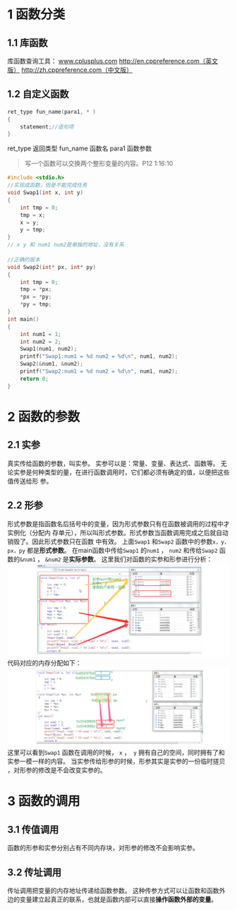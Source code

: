 
# 1 函数分类
## 1.1 库函数
库函数查询工具：
www.cplusplus.com
http://en.cppreference.com（英文版）
http://zh.cppreference.com（中文版）

## 1.2 自定义函数
```c
ret_type fun_name(para1, * )
{
	statement;//语句项
}
```
ret_type 返回类型
fun_name 函数名
para1 函数参数

>写一个函数可以交换两个整形变量的内容。P12 1:16:10

```c
#include <stdio.h>
//实现成函数，但是不能完成任务
void Swap1(int x, int y)
{
	int tmp = 0;
	tmp = x;
	x = y;
	y = tmp;
}
// x y 和 num1 num2是单独的地址，没有关系

//正确的版本
void Swap2(int* px, int* py)
{
	int tmp = 0;
	tmp = *px;
	*px = *py;
	*py = tmp;
}
int main()
{
	int num1 = 1;
	int num2 = 2;
	Swap1(num1, num2);
	printf("Swap1:num1 = %d num2 = %d\n", num1, num2);
	Swap2(&num1, &num2);
	printf("Swap2:num1 = %d num2 = %d\n", num1, num2);
	return 0;
}
```

# 2 函数的参数
## 2.1 实参
真实传给函数的参数，叫实参。
实参可以是：常量、变量、表达式、函数等。
无论实参是何种类型的量，在进行函数调用时，它们都必须有确定的值，以便把这些值传送给形
参。

## 2.2 形参
形式参数是指函数名后括号中的变量，因为形式参数只有在函数被调用的过程中才实例化（分配内
存单元），所以叫形式参数。形式参数当函数调用完成之后就自动销毁了。因此形式参数只在函数
中有效。
上面`Swap1` 和`Swap2` 函数中的参数`x，y，px，py` 都是**形式参数**。
在main函数中传给`Swap1` 的`num1` ， `num2` 和传给`Swap2` 函数的`&num1` ， `&num2` 是**实际参数**。
这里我们对函数的实参和形参进行分析：
![](assets/C语言03-函数和递归123.png)
代码对应的内存分配如下：
![](assets/C语言03-函数和递归123_1.png)
这里可以看到`Swap1` 函数在调用的时候， `x` ，` y` 拥有自己的空间，同时拥有了和实参一模一样的内容。
当实参传给形参的时候，形参其实是实参的一份临时搓贝
，对形参的修改是不会改变实参的。

# 3 函数的调用
## 3.1 传值调用
函数的形参和实参分别占有不同内存块，对形参的修改不会影响实参。

## 3.2 传址调用
传址调用把变量的内存地址传递给函数参数。
这种传参方式可以让函数和函数外边的变量建立起真正的联系，也就是函数内部可以直接**操作函数外部的变量**。

